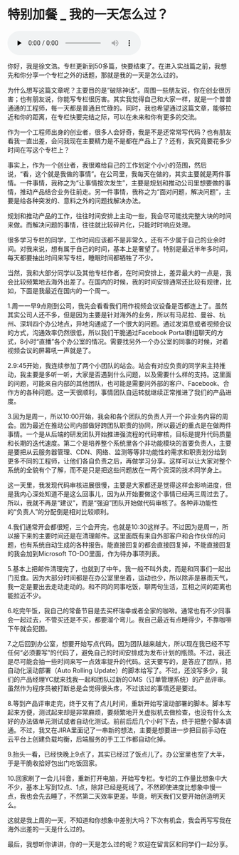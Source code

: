 # 特别加餐 _ 我的一天怎么过？

<audio id="audio" title="特别加餐 | 我的一天怎么过？" controls="" preload="none"><source id="mp3" src="https://static001.geekbang.org/resource/audio/d4/29/d4731b87cca6015b51b9860816fa1a29.mp3"></audio>

你好，我是徐文浩。专栏更新到50多篇，快要结束了。在进入实战篇之前，我想先和你分享一个专栏之外的话题，那就是我的一天是怎么过的。

为什么想写这篇文章呢？主要目的是“破除神话”。周围一些朋友说，你在创业很厉害；也有朋友说，你能写专栏很厉害。其实我觉得自己和大家一样，就是一个普普通通的工程师，每一天都是普通且忙碌的。同时，我也希望通过这篇文章，能够拉近和你的距离，在专栏快要完结之际，可以在未来和你有更多的交流。

作为一个工程师出身的创业者，很多人会好奇，我是不是还常常写代码？也有朋友看我一直出差，会问我现在主要精力是不是都在产品上了？还有，我究竟要花多少时间在写这个专栏上？

事实上，作为一个创业者，我很难给自己的工作划定个小小的范围，然后说，“看，这个就是我做的事情”。在公司里，我每天在做的，其实主要就是两件事情。一件事情，我称之为“让事情按次发生”，主要是规划和推动公司里想要做的事情，推动产品结合业务往前走。另一件事情，我称之为“面对问题，解决问题”，主要是给各种突发的、意料之外的问题找解决办法。

规划和推动产品的工作，往往时间安排上主动一些，我会尽可能找完整大块的时间来做。而解决问题的事情，往往就比较碎片化，只能时时响应处理。

很多学习专栏的同学，工作时间应该都不是非常久，还有不少属于自己的业余时间。对我来说，想有属于自己的时间，基本上是奢望了。特别是最近半年多时间，每天都要抽出时间来写专栏，睡眠时间都牺牲了不少。

当然，我和大部分同学以及其他专栏作者，在时间安排上，差异最大的一点是，我会比较频繁地去海外出差了。在国内的时候，我的时间安排通常还比较有规律，比如，下面是我最近在国内的一个周一。

1.周一一早9点刚到公司，我先会看看我们用作视频会议设备是否都连上了。虽然其实公司人还不多，但是因为主要是针对海外的业务，所以有马尼拉、曼谷、杭州、深圳四个办公地点，异地沟通成了一个很大的问题。通过发消息或者视频会议的方式，沟通效率仍然很低，所以我们干脆通过Facebook Portal群组聊天的方式，8小时“直播”各个办公室的情况。需要找另外一个办公室的同事的时候，对着视频会议的屏幕吼一声就是了。

2.9:45开始，我连续参加了两个小团队的站会。站会有对应负责的同学来主持推动，我主要是多听一听，大家是否遇到什么问题，以及需要什么样的支持。这里面的问题，可能来自内部的其他团队，也可能是需要问外部的客户、Facebook、合作方的各种问题。这一天很顺利，事情团队自运转就继续正常推进了我们的产品进度。

3.因为是周一，所以10:00开始，我会和各个团队的负责人开一个非业务内容的周会。因为最近在推动公司内部做好跨团队职责的协同，所以最近的重点是在做两件事情。一个是从后端的研发团队开始推进强流程的代码审核，目标是提升代码质量和长期的迭代速度。第二个是培养整个系统里各个非功能模块的首要负责人，主要是要把从云服务器管理、CDN、网络、监测等等非功能性的需求和职责划分给到更多不同的工程师，让他们各自负责之后，再做学习分享。这样可以让大家对整个系统的全貌有个了解，而不是只是把这些问题放在一两个资深的技术同学身上。

这一天里，我发现代码审核进展很慢，主要是大家都还是觉得这样会影响进度，但是我内心深处知道不是这么回事儿，因为从开始要做这个事情已经两三周过去了。所以，我就不再是“建议”，而是“强迫”团队开始做代码审核了。各种非功能性的“负责人”的分配倒是相对比较顺利。

4.我们通常开会都很短，三个会开完，也就是10:30这样子。不过因为是周一，所以接下来的主要时间还是在清理邮件。这里面既有来自外部客户和合作伙伴的问题，也有系统自动生成的各种报告。能直接回复的都会直接回复掉，不能直接回复的我会加到Microsoft TO-DO里面，作为待办事项列表。

5.基本上把邮件清理完了，也就到了中午。我一般不叫外卖，而是和同事们一起出门觅食。因为大部分时间都是在办公室里坐着，运动也少，所以除非是暴雨天气，我一定是要出去走动走动的。和不同的同事吃饭，聊两句生活，互相之间的距离也能拉近不少。

6.吃完午饭，我自己的常备节目是去买杯瑞幸或者全家的咖啡。通常也有不少同事会一起过去，不管买还是不买，都要溜个弯儿。我自己最近有点睡得少，不靠咖啡下午就会犯困。

7.之后回到办公室，想要开始写点代码。因为团队越来越大，所以现在我已经不写任何“必须要写”的代码了，避免自己的时间安排成为发布计划的瓶颈。不过，我还是尽可能会抽一些时间来写一点效率提升的代码。这天要写的，是答应了团队，把自动化滚动部署（Auto Rolling Update）的脚本给写了。不过，还没写多少，我们的产品经理YC就来找我一起和团队过新的OMS（订单管理系统）的产品评审。虽然作为程序员被打断总是会觉得很头疼，不过该过的事情还是要过。

8.等到产品评审走完，终于又有了点儿时间，重新开始写滚动部署的脚本。脚本写起来方便，测试起来却是非常麻烦，要频繁地开关虚拟机去做检查，也没有什么太好的办法做单元测试或者自动化测试。前前后后几个小时下去，终于把整个脚本调通。不过，我又在JIRA里面记了一串新的想法，主要是想要进一步把目前手动在云平台上创建负载均衡，后端服务的手工工作都自动化掉。

9.抬头一看，已经快晚上9点了，其实已经过了饭点儿了。办公室里也空了大半，于是干脆收拾好包出门吃饭回家。

10.回家刷了一会儿抖音，重新打开电脑，开始写专栏。专栏的工作量比想象中大不少，基本上写到12点、1点，除非已经是死线了。不然即使进度比想象中慢一点，我也会先去睡了，不然第二天效率更差。毕竟，明天我们又要开始创造明天么。

这就是我上周的一天，不知道和你想象中差别大吗？下次有机会，我会再写写我在海外出差的一天是什么过的。

最后，我想听你讲讲，你的一天是怎么过的呢？欢迎在留言区和同学们一起分享。
